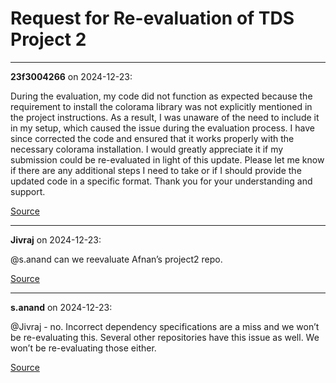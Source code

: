 # Request for Re-evaluation of TDS Project 2


---

**23f3004266** on 2024-12-23:

During the evaluation, my code did not function as expected because the requirement to install the colorama library was not explicitly mentioned in the project instructions. As a result, I was unaware of the need to include it in my setup, which caused the issue during the evaluation process.
I have since corrected the code and ensured that it works properly with the necessary colorama installation. I would greatly appreciate it if my submission could be re-evaluated in light of this update.
Please let me know if there are any additional steps I need to take or if I should provide the updated code in a specific format. Thank you for your understanding and support.

[Source](https://discourse.onlinedegree.iitm.ac.in/t/request-for-re-evaluation-of-tds-project-2/160095/1)

---

**Jivraj** on 2024-12-23:

@s.anand can we reevaluate Afnan’s project2 repo.

[Source](https://discourse.onlinedegree.iitm.ac.in/t/request-for-re-evaluation-of-tds-project-2/160095/2)

---

**s.anand** on 2024-12-23:

@Jivraj - no. Incorrect dependency specifications are a miss and we won’t be re-evaluating this. Several other repositories have this issue as well. We won’t be re-evaluating those either.

[Source](https://discourse.onlinedegree.iitm.ac.in/t/request-for-re-evaluation-of-tds-project-2/160095/3)
